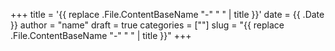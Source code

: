 +++
title = '{{ replace .File.ContentBaseName "-" " " | title }}'
date = {{ .Date }}
author = "name"
draft = true
categories = [""]
slug = "{{ replace .File.ContentBaseName "-" " " | title }}"
+++
